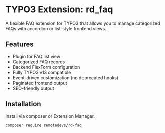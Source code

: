 # TYPO3 Extension: rd_faq

A flexible FAQ extension for TYPO3 that allows you to manage categorized FAQs with accordion or list-style frontend views.

## Features

- Plugin for FAQ list view
- Categorized FAQ records
- Backend FlexForm configuration
- Fully TYPO3 v13 compatible
- Event-driven customization (no deprecated hooks)
- Paginated frontend output
- SEO-friendly output

## Installation

Install via composer or Extension Manager.

```bash
composer require remotedevs/rd-faq
